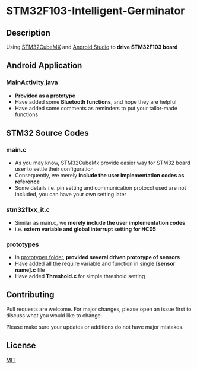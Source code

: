 # STM32F103-Intelligent-Germinator

## Description

Using [STM32CubeMX](https://www.st.com/en/development-tools/stm32cubemx.html) and [Android Studio](https://developer.android.com/studio) to **drive STM32F103 board**

## Android Application

### MainActivity.java
+ **Provided as a prototype**
+ Have added some **Bluetooth functions**, and hope they are helpful  
+ Have added some comments as reminders to put your tailor-made functions


## STM32 Source Codes

### main.c
+ As you may know, STM32CubeMx provide easier way for STM32 board user to settle their configuration
+ Consequently, we merely **include the user implementation codes as reference**
+ Some details i.e. pin setting and communication protocol used are not included, you can have your own setting later

### stm32f1xx_it.c
+ Similar as main.c, we **merely include the user implementation codes** 
+ i.e. **extern variable and global interrupt setting for HC05**

### prototypes
+ In [prototypes folder](https://github.com/clsied/STM32F103-Intelligent-Germinator/tree/main/Src/prototypes), **provided several driven prototype of sensors**
+ Have added all the require variable and function in single **[sensor name].c** file
+ Have added **Threshold.c** for simple threshold setting

## Contributing
Pull requests are welcome. For major changes, please open an issue first to discuss what you would like to change.

Please make sure your updates or additions do not have major mistakes.

## License
[MIT](https://choosealicense.com/licenses/mit/)
